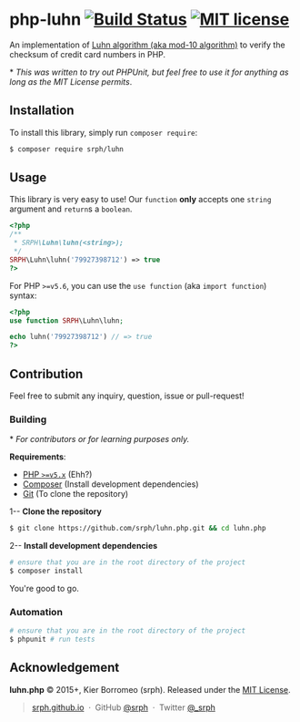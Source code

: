 # php-luhn [![Build Status](https://travis-ci.org/srph/luhn.php.svg?branch=master)](https://travis-ci.org/srph/luhn.php?branch=master) [![MIT license](http://img.shields.io/badge/license-MIT-brightgreen.svg)](http://opensource.org/licenses/MIT)

An implementation of [Luhn algorithm (aka mod-10 algorithm)](http://en.wikipedia.org/wiki/Luhn_algorithm) to verify the checksum of credit card numbers in PHP.

\* *This was written to try out PHPUnit, but feel free to use it for anything as long as the MIT License permits*.

## Installation

To install this library, simply run `composer require`:

```bash
$ composer require srph/luhn
```

## Usage

This library is very easy to use! Our `function` **only** accepts one `string` argument and `return`s a `boolean`.

```php
<?php
/**
 * SRPH\Luhn\luhn(<string>);
 */
SRPH\Luhn\luhn('79927398712') => true
?>
```

For PHP `>=v5.6`, you can use the `use function` (aka `import function`) syntax:

```php
<?php
use function SRPH\Luhn\luhn;

echo luhn('79927398712') // => true
?>
``` 

## Contribution

Feel free to submit any inquiry, question, issue or pull-request!

### Building

\* *For contributors or for learning purposes only.*

**Requirements**:
- [PHP `>=v5.x`](https://php.net) (Ehh?)
- [Composer](https://getcomposer.org) (Install development dependencies)
- [Git](https://git-scm.org) (To clone the repository)

1-- **Clone the repository**

```bash
$ git clone https://github.com/srph/luhn.php.git && cd luhn.php
```

2-- **Install development dependencies**

```bash
# ensure that you are in the root directory of the project
$ composer install
```

You're good to go.

### Automation

```bash
# ensure that you are in the root directory of the project
$ phpunit # run tests
```

## Acknowledgement

**luhn.php** © 2015+, Kier Borromeo (srph). Released under the [MIT License](https://mit-license.org).

> [srph.github.io](http://srph.github.io) &nbsp;&middot;&nbsp;
> GitHub [@srph](https://github.com/srph) &nbsp;&middot;&nbsp;
> Twitter [@_srph](https://twitter.com/_srph)
